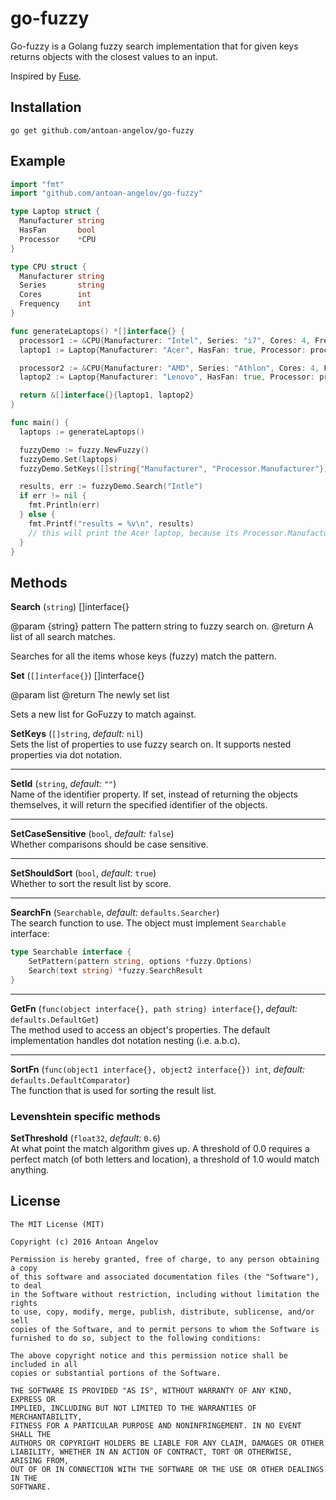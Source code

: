 # go-fuzzy
Go-fuzzy is a Golang fuzzy search implementation that for given keys returns objects with the closest values to an input.

Inspired by [Fuse](https://github.com/krisk/Fuse).

## Installation
```
go get github.com/antoan-angelov/go-fuzzy
```
## Example

```go
import "fmt"
import "github.com/antoan-angelov/go-fuzzy"

type Laptop struct {
  Manufacturer string
  HasFan       bool
  Processor    *CPU
}

type CPU struct {
  Manufacturer string
  Series       string
  Cores        int
  Frequency    int
}

func generateLaptops() *[]interface{} {
  processor1 := &CPU{Manufacturer: "Intel", Series: "i7", Cores: 4, Frequency: 4}
  laptop1 := Laptop{Manufacturer: "Acer", HasFan: true, Processor: processor1}

  processor2 := &CPU{Manufacturer: "AMD", Series: "Athlon", Cores: 4, Frequency: 4}
  laptop2 := Laptop{Manufacturer: "Lenovo", HasFan: true, Processor: processor2}

  return &[]interface{}{laptop1, laptop2}
}

func main() {
  laptops := generateLaptops()

  fuzzyDemo := fuzzy.NewFuzzy()
  fuzzyDemo.Set(laptops)
  fuzzyDemo.SetKeys([]string{"Manufacturer", "Processor.Manufacturer"})

  results, err := fuzzyDemo.Search("Intle")
  if err != nil {
    fmt.Println(err)
  } else {
    fmt.Printf("results = %v\n", results)
    // this will print the Acer laptop, because its Processor.Manufacturer field ("Intel") is the closest to the input "Intle"
  }
}
```

## Methods

**Search** (`string`) []interface{}

@param {string} pattern The pattern string to fuzzy search on.
@return A list of all search matches.

Searches for all the items whose keys (fuzzy) match the pattern.

**Set** (`[]interface{}`) []interface{}

@param list
@return The newly set list

Sets a new list for GoFuzzy to match against.

**SetКeys** (`[]string`, _default:_ `nil`)  
Sets the list of properties to use fuzzy search on. It supports nested properties via dot notation.

---

**SetId** (`string`, _default:_ `""`)  
Name of the identifier property. If set, instead of returning the objects themselves, it will return the specified identifier of the objects.

---

**SetCaseSensitive** (`bool`, _default:_ `false`)  
Whether comparisons should be case sensitive.

---

**SetShouldSort** (`bool`, _default:_ `true`)  
Whether to sort the result list by score.

---

**SearchFn** (`Searchable`, _default:_ `defaults.Searcher`)  
The search function to use. The object must implement `Searchable` interface:
```go
type Searchable interface {
    SetPattern(pattern string, options *fuzzy.Options)
    Search(text string) *fuzzy.SearchResult
}
```

---

**GetFn** (`func(object interface{}, path string) interface{}`, _default:_ `defaults.DefaultGet`)  
The method used to access an object's properties. The default implementation handles dot notation nesting (i.e. a.b.c).

---

**SortFn** (`func(object1 interface{}, object2 interface{}) int`, _default:_ `defaults.DefaultComparator`)  
The function that is used for sorting the result list.


### Levenshtein specific methods

**SetThreshold** (`float32`, _default:_ `0.6`)  
At what point the match algorithm gives up. A threshold of 0.0 requires a perfect match (of both letters and location), a threshold of 1.0 would match anything.

## License
```
The MIT License (MIT)

Copyright (c) 2016 Antoan Angelov

Permission is hereby granted, free of charge, to any person obtaining a copy
of this software and associated documentation files (the "Software"), to deal
in the Software without restriction, including without limitation the rights
to use, copy, modify, merge, publish, distribute, sublicense, and/or sell
copies of the Software, and to permit persons to whom the Software is
furnished to do so, subject to the following conditions:

The above copyright notice and this permission notice shall be included in all
copies or substantial portions of the Software.

THE SOFTWARE IS PROVIDED "AS IS", WITHOUT WARRANTY OF ANY KIND, EXPRESS OR
IMPLIED, INCLUDING BUT NOT LIMITED TO THE WARRANTIES OF MERCHANTABILITY,
FITNESS FOR A PARTICULAR PURPOSE AND NONINFRINGEMENT. IN NO EVENT SHALL THE
AUTHORS OR COPYRIGHT HOLDERS BE LIABLE FOR ANY CLAIM, DAMAGES OR OTHER
LIABILITY, WHETHER IN AN ACTION OF CONTRACT, TORT OR OTHERWISE, ARISING FROM,
OUT OF OR IN CONNECTION WITH THE SOFTWARE OR THE USE OR OTHER DEALINGS IN THE
SOFTWARE.
```
